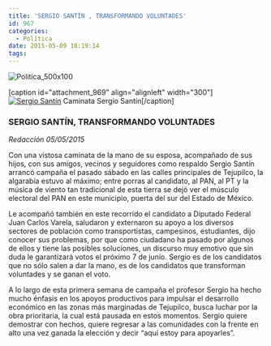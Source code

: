 ```yaml
---
title: 'SERGIO SANTÍN , TRANSFORMANDO VOLUNTADES'
id: 967
categories:
  - Política
date: 2015-05-09 18:19:14
tags:
---
```


![Politica_500x100](http://www.laredsemanario.com/wp-content/uploads/2015/04/Politica_500x100.png)

[caption id="attachment_969" align="alignleft" width="300"][![Sergio Santín](http://www.laredsemanario.com/wp-content/uploads/2015/05/sergio_santin-300x231.jpg)](http://www.laredsemanario.com/wp-content/uploads/2015/05/sergio_santin.jpg) Caminata Sergio Santín[/caption]

### SERGIO SANTÍN, TRANSFORMANDO VOLUNTADES

_Redacción
05/05/2015_

Con una vistosa caminata de la mano de su esposa, acompañado de sus hijos, con sus amigos, vecinos y seguidores como respaldo Sergio Santín arrancó campaña el pasado sábado en las calles principales de Tejupilco, la algarabía estuvo al máximo; entre porras al candidato, al PAN, al PT y la música de viento tan tradicional de esta tierra se dejó ver el músculo electoral del PAN en este municipio, puerta del sur del Estado de México.

Le acompañó también en este recorrido el candidato a Diputado Federal Juan Carlos Varela, saludaron y externaron su apoyo a los diversos sectores de población como transportistas, campesinos, estudiantes, dijo conocer sus problemas, por que como ciudadano ha pasado por algunos de ellos y tiene las posibles soluciones, un discurso muy emotivo que sin duda le garantizará votos el próximo 7 de junio. Sergio es de los candidatos que no sólo salen a dar la mano, es de los candidatos que transforman voluntades y se ganan el voto.

A lo largo de esta primera semana de campaña el profesor Sergio ha hecho mucho énfasis en los apoyos productivos para impulsar el desarrollo económico en las zonas más marginadas de Tejupilco, busca luchar por la obra prioritaria, la cual está pausada en estos momentos. Sergio quiere demostrar con hechos, quiere regresar a las comunidades con la frente en alto una vez ganada la elección y decir “aquí estoy para apoyarles”.